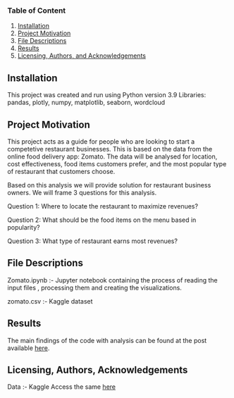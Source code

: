 ### Table of Content

1. [Installation](#installation)
2. [Project Motivation](#motivation)
3. [File Descriptions](#files)
4. [Results](#results)
5. [Licensing, Authors, and Acknowledgements](#licensing)

## Installation <a name="installation"></a>

This project was created and run using Python version 3.9
Libraries: pandas, plotly, numpy, matplotlib, seaborn, wordcloud

## Project Motivation<a name="motivation"></a>

This project acts as a guide for people who are looking to start a competetive restaurant businesses. This is based on the data from the online food delivery app: Zomato. The data will be analysed for location, cost effectiveness, food items customers prefer, and the most popular type of restaurant that customers choose.

Based on this analysis we will provide solution for restaurant business owners. We will frame 3 questions for this analysis.

Question 1: Where to locate the restaurant to maximize revenues?

Question 2: What should be the food items on the menu based in popularity?

Question 3: What type of restaurant earns most revenues?

## File Descriptions <a name="files"></a>
Zomato.ipynb :- Jupyter notebook containing the process of reading the input files , processing them and creating the visualizations.

zomato.csv :- Kaggle dataset

## Results<a name="results"></a>

The main findings of the code  with analysis can be found at the post available [here](https://medium.com/@shankarananth/stepping-into-the-restaurant-business-in-bangalore-19e89d883fad).

## Licensing, Authors, Acknowledgements<a name="licensing"></a>

Data :- Kaggle Access the same [here](https://www.kaggle.com/datasets/rishikeshkonapure/zomato)
